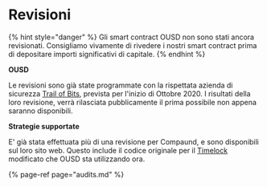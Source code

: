 # Revisioni

{% hint style="danger" %}
Gli smart contract OUSD non sono stati ancora revisionati. Consigliamo vivamente di rivedere i nostri smart contract prima di depositare importi significativi di capitale.
{% endhint %}

**OUSD**

Le revisioni sono già state programmate con la rispettata azienda di sicurezza [Trail of Bits](https://www.trailofbits.com/), prevista per l'inizio di Ottobre 2020. I risultati della loro revisione, verrà rilasciata pubblicamente il prima possibile non appena saranno disponibili.

**Strategie supportate**

E' già stata effettuata più di una revisione per Compaund, e sono disponibili sul loro sito web. Questo include il codice originale per il [Timelock](../smart-contracts/api/timelock.md) modificato che OUSD sta utilizzando ora.

{% page-ref page="audits.md" %}





